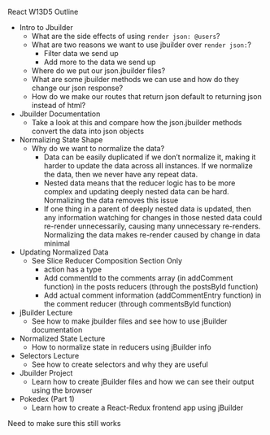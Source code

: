 React W13D5 Outline

- Intro to Jbuilder
    - What are the side effects of using `render json: @users`?
    - What are two reasons we want to use jbuilder over `render json:`?
        - Filter data we send up
        - Add more to the data we send up
    - Where do we put our json.jbuilder files?
    - What are some jbuilder methods we can use and how do they change our json response?
    - How do we make our routes that return json default to returning json instead of html?
- Jbuilder Documentation
    - Take a look at this and compare how the json.jbuilder methods convert the data into json objects
- Normalizing State Shape
    - Why do we want to normalize the data?
        - Data can be easily duplicated if we don’t normalize it, making it harder to update the data across all instances. If we normalize the data, then we never have any repeat data.
        - Nested data means that the reducer logic has to be more complex and updating deeply nested data can be hard. Normalizing the data removes this issue
        - If one thing in a parent of deeply nested data is updated, then any information watching for changes in those nested data could re-render unnecessarily, causing many unnecessary re-renders. Normalizing the data makes re-render caused by change in data minimal
- Updating Normalized Data
    - See Slice Reducer Composition Section Only
        - action has a type
        - Add commentId to the comments array (in addComment function) in the posts reducers (through the  postsById function)
        - Add actual comment information (addCommentEntry function) in the comment reducer (through commentsById function)
- jBuilder Lecture
    - See how to make jbuilder files and see how to use jBuilder documentation
- Normalized State Lecture
    - How to normalize state in reducers using jBuilder info
- Selectors Lecture
    - See how to create selectors and why they are useful
- Jbuilder Project
    - Learn how to create jBuilder files and how we can see their output using the browser
- Pokedex (Part 1)
    - Learn how to create a React-Redux frontend app using jBuilder


Need to make sure this still works